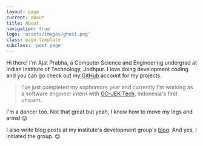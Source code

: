 ```yaml
---
layout: page
current: about
title: About
navigation: true
logo: 'assets/images/ghost.png'
class: page-template
subclass: 'post page'
---
```


Hi there! I'm Ajat Prabha, a Computer Science and Engineering undergrad at Indian Institute of Technology, Jodhpur. I love doing development coding and you can go check out my [GitHub](https://github.com/ajatprabha) account for my projects.

> I've just completed my sophomore year and currently I'm working as a software engineer intern with [GO-JEK Tech](http://www.gojek.io/), Indonesia's first unicorn.

I'm a dancer too. Not that great but yeah, I know how to move my legs and arms! 😜

I also write blog posts at my institute's development group's [blog](https://students.iitj.ac.in/blog). And yes, I initiated the group. 😉
